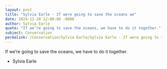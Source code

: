 ```yaml
---
layout: post
title: "Sylvia Earle - If were going to save the oceans we"
date: 2024-12-28 12:00:00 -0000
author: Sylvia Earle
quote: "If we’re going to save the oceans, we have to do it together."
subject: Conservation
permalink: /Conservation/Sylvia Earle/Sylvia Earle - If were going to save the oceans we
---
```


If we’re going to save the oceans, we have to do it together.

- Sylvia Earle
